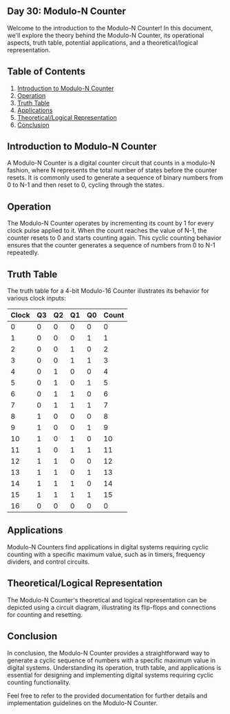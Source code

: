 ## Day 30: Modulo-N Counter

Welcome to the introduction to the Modulo-N Counter! In this document, we'll explore the theory behind the Modulo-N Counter, its operational aspects, truth table, potential applications, and a theoretical/logical representation.

## Table of Contents
1. [Introduction to Modulo-N Counter](#introduction-to-modulo-n-counter)
2. [Operation](#operation)
3. [Truth Table](#truth-table)
4. [Applications](#applications)
5. [Theoretical/Logical Representation](#theoretical-logical-representation)
6. [Conclusion](#conclusion)

## Introduction to Modulo-N Counter
A Modulo-N Counter is a digital counter circuit that counts in a modulo-N fashion, where N represents the total number of states before the counter resets. It is commonly used to generate a sequence of binary numbers from 0 to N-1 and then reset to 0, cycling through the states.

## Operation
The Modulo-N Counter operates by incrementing its count by 1 for every clock pulse applied to it. When the count reaches the value of N-1, the counter resets to 0 and starts counting again. This cyclic counting behavior ensures that the counter generates a sequence of numbers from 0 to N-1 repeatedly.

## Truth Table
The truth table for a 4-bit Modulo-16 Counter illustrates its behavior for various clock inputs:

| Clock | Q3 | Q2 | Q1 | Q0 | Count |
|-------|----|----|----|----|-------|
| 0     | 0  | 0  | 0  | 0  | 0     |
| 1     | 0  | 0  | 0  | 1  | 1     |
| 2     | 0  | 0  | 1  | 0  | 2     |
| 3     | 0  | 0  | 1  | 1  | 3     |
| 4     | 0  | 1  | 0  | 0  | 4     |
| 5     | 0  | 1  | 0  | 1  | 5     |
| 6     | 0  | 1  | 1  | 0  | 6     |
| 7     | 0  | 1  | 1  | 1  | 7     |
| 8     | 1  | 0  | 0  | 0  | 8     |
| 9     | 1  | 0  | 0  | 1  | 9     |
| 10    | 1  | 0  | 1  | 0  | 10    |
| 11    | 1  | 0  | 1  | 1  | 11    |
| 12    | 1  | 1  | 0  | 0  | 12    |
| 13    | 1  | 1  | 0  | 1  | 13    |
| 14    | 1  | 1  | 1  | 0  | 14    |
| 15    | 1  | 1  | 1  | 1  | 15    |
| 16    | 0  | 0  | 0  | 0  | 0     |

## Applications
Modulo-N Counters find applications in digital systems requiring cyclic counting with a specific maximum value, such as in timers, frequency dividers, and control circuits.

## Theoretical/Logical Representation
The Modulo-N Counter's theoretical and logical representation can be depicted using a circuit diagram, illustrating its flip-flops and connections for counting and resetting.

## Conclusion
In conclusion, the Modulo-N Counter provides a straightforward way to generate a cyclic sequence of numbers with a specific maximum value in digital systems. Understanding its operation, truth table, and applications is essential for designing and implementing digital systems requiring cyclic counting functionality.

Feel free to refer to the provided documentation for further details and implementation guidelines on the Modulo-N Counter.